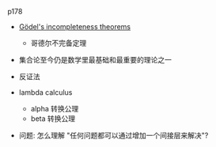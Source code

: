 p178

+ [Gödel's incompleteness theorems](https://en.wikipedia.org/wiki/G%C3%B6del's_incompleteness_theorems)
    + 哥德尔不完备定理

+ 集合论至今仍是数学里最基础和最重要的理论之一

+ 反证法

+ lambda calculus
    + alpha 转换公理
    + beta 转换公理

+ 问题: 怎么理解 "任何问题都可以通过增加一个间接层来解决"?

